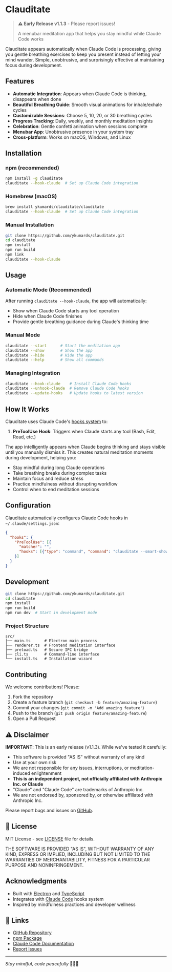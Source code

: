 # Clauditate

> **⚠️ Early Release v1.1.3** - Please report issues!
> 
> A menubar meditation app that helps you stay mindful while Claude Code works

Clauditate appears automatically when Claude Code is processing, giving you gentle breathing exercises to keep you present instead of letting your mind wander. Simple, unobtrusive, and surprisingly effective at maintaining focus during development.

## Features

- **Automatic Integration**: Appears when Claude Code is thinking, disappears when done
- **Beautiful Breathing Guide**: Smooth visual animations for inhale/exhale cycles
- **Customizable Sessions**: Choose 5, 10, 20, or 30 breathing cycles
- **Progress Tracking**: Daily, weekly, and monthly meditation insights
- **Celebration**: Gentle confetti animation when sessions complete
- **Menubar App**: Unobtrusive presence in your system tray
- **Cross-platform**: Works on macOS, Windows, and Linux

## Installation

### npm (recommended)
```bash
npm install -g clauditate
clauditate --hook-claude  # Set up Claude Code integration
```

### Homebrew (macOS)
```bash
brew install ykumards/clauditate/clauditate
clauditate --hook-claude  # Set up Claude Code integration
```

### Manual Installation
```bash
git clone https://github.com/ykumards/clauditate.git
cd clauditate
npm install
npm run build
npm link
clauditate --hook-claude
```

## Usage

### Automatic Mode (Recommended)
After running `clauditate --hook-claude`, the app will automatically:
- Show when Claude Code starts any tool operation
- Hide when Claude Code finishes
- Provide gentle breathing guidance during Claude's thinking time

### Manual Mode
```bash
clauditate --start      # Start the meditation app
clauditate --show       # Show the app
clauditate --hide       # Hide the app
clauditate --help       # Show all commands
```

### Managing Integration
```bash
clauditate --hook-claude    # Install Claude Code hooks
clauditate --unhook-claude  # Remove Claude Code hooks
clauditate --update-hooks   # Update hooks to latest version
```

## How It Works

Clauditate uses Claude Code's [hooks system](https://docs.anthropic.com/en/docs/claude-code/hooks) to:

1. **PreToolUse Hook**: Triggers when Claude starts any tool (Bash, Edit, Read, etc.)

The app intelligently appears when Claude begins thinking and stays visible until you manually dismiss it. This creates natural meditation moments during development, helping you:
- Stay mindful during long Claude operations
- Take breathing breaks during complex tasks
- Maintain focus and reduce stress
- Practice mindfulness without disrupting workflow
- Control when to end meditation sessions


## Configuration

Clauditate automatically configures Claude Code hooks in `~/.claude/settings.json`:

```json
{
  "hooks": {
    "PreToolUse": [{
      "matcher": "",
      "hooks": [{"type": "command", "command": "clauditate --smart-show"}]
    }]
  }
}
```

## Development

```bash
git clone https://github.com/ykumards/clauditate.git
cd clauditate
npm install
npm run build
npm run dev  # Start in development mode
```

### Project Structure
```
src/
├── main.ts      # Electron main process
├── renderer.ts  # Frontend meditation interface
├── preload.ts   # Secure IPC bridge
├── cli.ts       # Command-line interface
└── install.ts   # Installation wizard
```

## Contributing

We welcome contributions! Please:

1. Fork the repository
2. Create a feature branch (`git checkout -b feature/amazing-feature`)
3. Commit your changes (`git commit -m 'Add amazing feature'`)
4. Push to the branch (`git push origin feature/amazing-feature`)
5. Open a Pull Request

## ⚠️ Disclaimer

**IMPORTANT**: This is an early release (v1.1.3). While we've tested it carefully:

- This software is provided "AS IS" without warranty of any kind
- Use at your own risk
- We are not responsible for any issues, interruptions, or meditation-induced enlightenment
- **This is an independent project, not officially affiliated with Anthropic Inc. or Claude**
- "Claude" and "Claude Code" are trademarks of Anthropic Inc.
- We are not endorsed by, sponsored by, or otherwise affiliated with Anthropic Inc.

Please report bugs and issues on [GitHub](https://github.com/ykumards/clauditate/issues).

## 📝 License

MIT License - see [LICENSE](LICENSE) file for details.

THE SOFTWARE IS PROVIDED "AS IS", WITHOUT WARRANTY OF ANY KIND, EXPRESS OR
IMPLIED, INCLUDING BUT NOT LIMITED TO THE WARRANTIES OF MERCHANTABILITY,
FITNESS FOR A PARTICULAR PURPOSE AND NONINFRINGEMENT.

## Acknowledgments

- Built with [Electron](https://electronjs.org/) and [TypeScript](https://typescriptlang.org/)
- Integrates with [Claude Code](https://claude.ai/code) hooks system
- Inspired by mindfulness practices and developer wellness

## 🔗 Links

- [GitHub Repository](https://github.com/ykumards/clauditate)
- [npm Package](https://npmjs.com/package/clauditate)
- [Claude Code Documentation](https://docs.anthropic.com/en/docs/claude-code)
- [Report Issues](https://github.com/ykumards/clauditate/issues)

---

*Stay mindful, code peacefully* 🧘‍♀️✨
